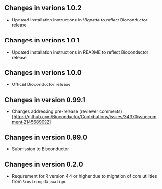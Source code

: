 ## Changes in verions 1.0.2
* Updated installation instructions in Vignette to reflect Bioconductor release

## Changes in verions 1.0.1
* Updated installation instructions in README to reflect Bioconductor release

## Changes in verions 1.0.0
* Official Bioconductor release

## Changes in version 0.99.1

* Changes addressing pre-release 
(reviewer comments)[https://github.com/Bioconductor/Contributions/issues/3437#issuecomment-2145689092]

## Changes in version 0.99.0

* Submission to Bioconductor

## Changes in version 0.2.0

* Requirement for R version 4.4 or higher due to migration of core utilities from `Biostrings`to `pwalign`